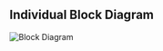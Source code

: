 ## Individual Block Diagram

![Block Diagram ](https://github.com/user-attachments/assets/b1097494-eac1-490e-8672-0ca014a1d236)
